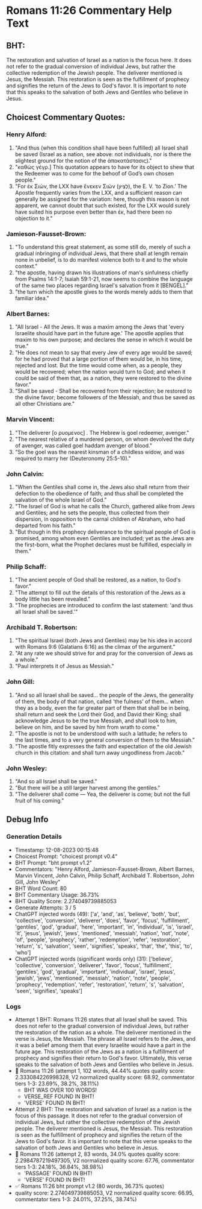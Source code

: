 # Romans 11:26 Commentary Help Text

## BHT:
The restoration and salvation of Israel as a nation is the focus here. It does not refer to the gradual conversion of individual Jews, but rather the collective redemption of the Jewish people. The deliverer mentioned is Jesus, the Messiah. This restoration is seen as the fulfillment of prophecy and signifies the return of the Jews to God's favor. It is important to note that this speaks to the salvation of both Jews and Gentiles who believe in Jesus.

## Choicest Commentary Quotes:
### Henry Alford:
1. "And thus (when this condition shall have been fulfilled) all Israel shall be saved (Israel as a nation, see above: not individuals, nor is there the slightest ground for the notion of the ἀποκατάστασις)."
2. "καθὼς γέγρ.] This quotation appears to have for its object to shew that the Redeemer was to come for the behoof of God’s own chosen people."
3. "For ἐκ Σιών, the LXX have ἕνεκεν Σιών (לְצִיּוֹן), the E. V. ‘to Zion.’ The Apostle frequently varies from the LXX, and a sufficient reason can generally be assigned for the variation: here, though this reason is not apparent, we cannot doubt that such existed, for the LXX would surely have suited his purpose even better than ἐκ, had there been no objection to it."

### Jamieson-Fausset-Brown:
1. "To understand this great statement, as some still do,
	merely of such a gradual inbringing of individual Jews, that
	there shall at length remain none in unbelief, is to do manifest
	violence both to it and to the whole context." 
2. "the apostle, having drawn his illustrations of man's
	sinfulness chiefly from Psalms 14:1-7;
	Isaiah 59:1-21, now seems to
	combine the language of the same two places regarding Israel's
	salvation from it [BENGEL]."
3. "the turn which the apostle gives to the words merely adds to them
	that familiar idea."

### Albert Barnes:
1. "All Israel - All the Jews. It was a maxim among the Jews that 'every Israelite should have part in the future age.' The apostle applies that maxim to his own purpose; and declares the sense in which it would be true."
2. "He does not mean to say that every Jew of every age would be saved; for he had proved that a large portion of them would be, in his time, rejected and lost. But the time would come when, as a people, they would be recovered; when the nation would turn to God; and when it could be said of them that, as a nation, they were restored to the divine favor."
3. "Shall be saved - Shall be recovered from their rejection; be restored to the divine favor; become followers of the Messiah, and thus be saved as all other Christians are."

### Marvin Vincent:
1. "The deliverer [ο ρυομενος] . The Hebrew is goel redeemer, avenger." 
2. "The nearest relative of a murdered person, on whom devolved the duty of avenger, was called goel haddam avenger of blood." 
3. "So the goel was the nearest kinsman of a childless widow, and was required to marry her (Deuteronomy 25:5-10)."

### John Calvin:
1. "When the Gentiles shall come in, the Jews also shall return from their defection to the obedience of faith; and thus shall be completed the salvation of the whole Israel of God."
2. "The Israel of God is what he calls the Church, gathered alike from Jews and Gentiles; and he sets the people, thus collected from their dispersion, in opposition to the carnal children of Abraham, who had departed from his faith."
3. "But though in this prophecy deliverance to the spiritual people of God is promised, among whom even Gentiles are included; yet as the Jews are the first-born, what the Prophet declares must be fulfilled, especially in them."

### Philip Schaff:
1. "The ancient people of God shall be restored, as a nation, to God's favor."
2. "The attempt to fill out the details of this restoration of the Jews as a body little has been revealed."
3. "The prophecies are introduced to confirm the last statement: 'and thus all Israel shall be saved.'"

### Archibald T. Robertson:
1. "The spiritual Israel (both Jews and Gentiles) may be his idea in accord with Romans 9:6 (Galatians 6:16) as the climax of the argument."
2. "At any rate we should strive for and pray for the conversion of Jews as a whole."
3. "Paul interprets it of Jesus as Messiah."

### John Gill:
1. "And so all Israel shall be saved... the people of the Jews, the generality of them, the body of that nation, called 'the fulness' of them... when they as a body, even the far greater part of them that shall be in being, shall return and seek the Lord their God, and David their King; shall acknowledge Jesus to be the true Messiah, and shall look to him, believe on him, and be saved by him from wrath to come."
2. "The apostle is not to be understood with such a latitude; he refers to the last times, and to a very general conversion of them to the Messiah."
3. "The apostle fitly expresses the faith and expectation of the old Jewish church in this citation: and shall turn away ungodliness from Jacob."

### John Wesley:
1. "And so all Israel shall be saved." 
2. "But there will be a still larger harvest among the gentiles."
3. "The deliverer shall come — Yea, the deliverer is come; but not the full fruit of his coming."


## Debug Info
### Generation Details
- Timestamp: 12-08-2023 00:15:48
- Choicest Prompt: "choicest prompt v0.4"
- BHT Prompt: "bht prompt v1.2"
- Commentators: "Henry Alford, Jamieson-Fausset-Brown, Albert Barnes, Marvin Vincent, John Calvin, Philip Schaff, Archibald T. Robertson, John Gill, John Wesley"
- BHT Word Count: 80
- BHT Commentary Usage: 36.73%
- BHT Quality Score: 2.274049739885053
- Generate Attempts: 3 / 5
- ChatGPT injected words (49):
	['a', 'and', 'as', 'believe', 'both', 'but', 'collective', 'conversion', 'deliverer', 'does', 'favor', 'focus', 'fulfillment', 'gentiles', 'god', 'gradual', 'here', 'important', 'in', 'individual', 'is', 'israel', 'it', 'jesus', 'jewish', 'jews', 'mentioned', 'messiah', 'nation', 'not', 'note', 'of', 'people', 'prophecy', 'rather', 'redemption', 'refer', 'restoration', 'return', 's', 'salvation', 'seen', 'signifies', 'speaks', 'that', 'the', 'this', 'to', 'who']
- ChatGPT injected words (significant words only) (31):
	['believe', 'collective', 'conversion', 'deliverer', 'favor', 'focus', 'fulfillment', 'gentiles', 'god', 'gradual', 'important', 'individual', 'israel', 'jesus', 'jewish', 'jews', 'mentioned', 'messiah', 'nation', 'note', 'people', 'prophecy', 'redemption', 'refer', 'restoration', 'return', 's', 'salvation', 'seen', 'signifies', 'speaks']

### Logs
- Attempt 1 BHT: Romans 11:26 states that all Israel shall be saved. This does not refer to the gradual conversion of individual Jews, but rather the restoration of the nation as a whole. The deliverer mentioned in the verse is Jesus, the Messiah. The phrase all Israel refers to the Jews, and it was a belief among them that every Israelite would have a part in the future age. This restoration of the Jews as a nation is a fulfillment of prophecy and signifies their return to God's favor. Ultimately, this verse speaks to the salvation of both Jews and Gentiles who believe in Jesus.
- 🔄 Romans 11:26 (attempt 1, 102 words, 44.44% quotes quality score: 2.333084226998328, V2 normalized quality score: 68.92, commentator tiers 1-3: 23.69%, 38.2%, 38.11%) 
	- BHT WAS OVER 100 WORDS! 
	- VERSE_REF FOUND IN BHT! 
	- 'VERSE' FOUND IN BHT!
- Attempt 2 BHT: The restoration and salvation of Israel as a nation is the focus of this passage. It does not refer to the gradual conversion of individual Jews, but rather the collective redemption of the Jewish people. The deliverer mentioned is Jesus, the Messiah. This restoration is seen as the fulfillment of prophecy and signifies the return of the Jews to God's favor. It is important to note that this verse speaks to the salvation of both Jews and Gentiles who believe in Jesus.
- 🔄 Romans 11:26 (attempt 2, 83 words, 34.0% quotes quality score: 2.2984787219497305, V2 normalized quality score: 67.76, commentator tiers 1-3: 24.18%, 36.84%, 38.98%) 
	- 'PASSAGE' FOUND IN BHT! 
	- 'VERSE' FOUND IN BHT!
- ✅ Romans 11:26 bht prompt v1.2 (80 words, 36.73% quotes)
- quality score: 2.274049739885053, V2 normalized quality score: 66.95, commentator tiers 1-3: 24.01%, 37.25%, 38.74%)